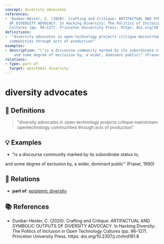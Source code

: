 ```yaml
---
concept: diversity advocates
references:
- 'Dunbar-Hester, C. (2020). Crafting and Critique: ARTIFACTUAL AND SYMBOLIC OUTPUTS
  OF DIVERSITY ADVOCACY. In Hacking Diversity: The Politics of Inclusion in Open Technology
  Cultures (pp. 96–127). Princeton University Press. https: doi.org/10.2307/j.ctvhrd181.8'
definitions:
- '"diversity advocates in open-technology projects critique mainstream opentechnology
  communities through acts of production"'
examples:
- description: "\"is a discourse community marked by its subordinate status to,\r\n\
    and some degree of exclusion by, a wider, dominant public\" (Fraser, 1990)"
relations:
- type: part of
  target: epistemic diversity
---
```


# diversity advocates

## 📖 Definitions

> "diversity advocates in open-technology projects critique mainstream opentechnology communities through acts of production"

## 💡 Examples

- "is a discourse community marked by its subordinate status to,
and some degree of exclusion by, a wider, dominant public" (Fraser, 1990)

## 🔗 Relations

- **part of**: [epistemic diversity](./epistemic-diversity.md)

## 📚 References

- Dunbar-Hester, C. (2020). Crafting and Critique: ARTIFACTUAL AND SYMBOLIC OUTPUTS OF DIVERSITY ADVOCACY. In Hacking Diversity: The Politics of Inclusion in Open Technology Cultures (pp. 96–127). Princeton University Press. https: doi.org/10.2307/j.ctvhrd181.8
